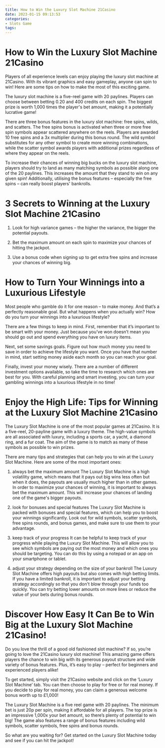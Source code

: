 ```yaml
---
title: How to Win the Luxury Slot Machine 21Casino
date: 2023-01-15 09:13:53
categories:
- Slots Game
tags:
---
```



#  How to Win the Luxury Slot Machine 21Casino

Players of all experience levels can enjoy playing the luxury slot machine at 21Casino. With its vibrant graphics and easy gameplay, anyone can spin to win! Here are some tips on how to make the most of this exciting game.

The luxury slot machine is a five-reel game with 20 paylines. Players can choose between betting 0.20 and 400 credits on each spin. The biggest prize is worth 1,000 times the player's bet amount, making it a potentially lucrative game!

There are three bonus features in the luxury slot machine: free spins, wilds, and scatters. The free spins bonus is activated when three or more free spin symbols appear scattered anywhere on the reels. Players are awarded 10 free spins and a 3x multiplier during this bonus round. The wild symbol substitutes for any other symbol to create more winning combinations, while the scatter symbol awards players with additional prizes regardless of where they appear on the reels.

To increase their chances of winning big bucks on the luxury slot machine, players should try to land as many matching symbols as possible along one of the 20 paylines. This increases the amount that they stand to win on any given spin! Additionally, utilising the bonus features – especially the free spins – can really boost players' bankrolls.

#  3 Secrets to Winning at the Luxury Slot Machine 21Casino

1. Look for high variance games – the higher the variance, the bigger the potential payouts.

2. Bet the maximum amount on each spin to maximize your chances of hitting the jackpot.

3. Use a bonus code when signing up to get extra free spins and increase your chances of winning big.

#  How to Turn Your Winnings into a Luxurious Lifestyle

Most people who gamble do it for one reason – to make money. And that’s a perfectly reasonable goal. But what happens when you actually win? How do you turn your winnings into a luxurious lifestyle?

There are a few things to keep in mind. First, remember that it’s important to be smart with your money. Just because you’ve won doesn’t mean you should go out and spend everything you have on luxury items.

Next, set some savings goals. Figure out how much money you need to save in order to achieve the lifestyle you want. Once you have that number in mind, start setting money aside each month so you can reach your goal.

Finally, invest your money wisely. There are a number of different investment options available, so take the time to research which ones are best for you. With careful planning and smart investing, you can turn your gambling winnings into a luxurious lifestyle in no time!

#  Enjoy the High Life: Tips for Winning at the Luxury Slot Machine 21Casino 

The Luxury Slot Machine is one of the most popular games at 21Casino. It is a five-reel, 20-payline game with a luxury theme. The high-value symbols are all associated with luxury, including a sports car, a yacht, a diamond ring, and a fur coat. The aim of the game is to match as many of these symbols as possible to win prizes.

There are many tips and strategies that can help you to win at the Luxury Slot Machine. Here are some of the most important ones:

1. always bet the maximum amount
The Luxury Slot Machine is a high volatility game, which means that it pays out big wins less often but when it does, the payouts are usually much higher than in other games. In order to maximize your chances of winning, it is important to always bet the maximum amount. This will increase your chances of landing one of the game's bigger payouts.

2. look for bonuses and special features
The Luxury Slot Machine is packed with bonuses and special features, which can help you to boost your winnings significantly. Look out for wild symbols, scatter symbols, free spins rounds, and bonus games, and make sure to use them to your advantage.

3. keep track of your progress
It can be helpful to keep track of your progress while playing the Luxury Slot Machine. This will allow you to see which symbols are paying out the most money and which ones you should be targeting. You can do this by using a notepad or an app on your smartphone or tablet.

4. adjust your strategy depending on the size of your bankroll
The Luxury Slot Machine offers high payouts but also comes with high betting limits. If you have a limited bankroll, it is important to adjust your betting strategy accordingly so that you don't blow through your funds too quickly. You can try betting lower amounts on more lines or reduce the value of your bets during bonus rounds.

#  Discover How Easy It Can Be to Win Big at the Luxury Slot Machine 21Casino!

Do you love the thrill of a good old fashioned slot machine? If so, you’re going to love the 21Casino luxury slot machine! This amazing game offers players the chance to win big with its generous payout structure and wide variety of bonus features. Plus, it’s easy to play – perfect for beginners and experienced players alike!

To get started, simply visit the 21Casino website and click on the ‘Luxury Slot Machine’ tab. You can then choose to play for free or for real money. If you decide to play for real money, you can claim a generous welcome bonus worth up to £1,000!

The Luxury Slot Machine is a five reel game with 20 paylines. The minimum bet is just 20p per spin, making it affordable for all players. The top prize is an impressive 1,000x your bet amount, so there’s plenty of potential to win big! The game also features a range of bonus features including wild symbols, scatter symbols, free spins and bonus rounds.

So what are you waiting for? Get started on the Luxury Slot Machine today and see if you can hit the jackpot!